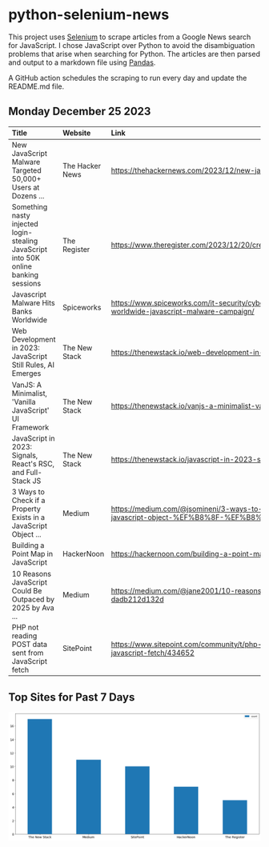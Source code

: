 # python-selenium-news

This project uses [Selenium](https://www.seleniumhq.org/) to scrape articles from a Google News search for JavaScript.
I chose JavaScript over Python to avoid the disambiguation problems that arise when searching for Python.
The articles are then parsed and output to a markdown file using [Pandas](https://pandas.pydata.org/).

A GitHub action schedules the scraping to run every day and update the README.md file.

## Monday December 25 2023


| Title                                                                               | Website         | Link                                                                                                                       |
|:------------------------------------------------------------------------------------|:----------------|:---------------------------------------------------------------------------------------------------------------------------|
| New JavaScript Malware Targeted 50,000+ Users at Dozens ...                         | The Hacker News | https://thehackernews.com/2023/12/new-javascript-malware-targeted-50000.html                                               |
| Something nasty injected login-stealing JavaScript into 50K online banking sessions | The Register    | https://www.theregister.com/2023/12/20/credentialstealing_malware_infects_50k_banking/                                     |
| Javascript Malware Hits Banks Worldwide                                             | Spiceworks      | https://www.spiceworks.com/it-security/cyber-risk-management/news/banks-worldwide-javascript-malware-campaign/             |
| Web Development in 2023: JavaScript Still Rules, AI Emerges                         | The New Stack   | https://thenewstack.io/web-development-in-2023-javascript-still-rules-ai-emerges/                                          |
| VanJS: A Minimalist, 'Vanilla JavaScript' UI Framework                              | The New Stack   | https://thenewstack.io/vanjs-a-minimalist-vanilla-javascript-ui-framework/                                                 |
| JavaScript in 2023: Signals, React's RSC, and Full-Stack JS                         | The New Stack   | https://thenewstack.io/javascript-in-2023-signals-reacts-rsc-and-full-stack-js/                                            |
| 3 Ways to Check if a Property Exists in a JavaScript Object ...                     | Medium          | https://medium.com/@jsomineni/3-ways-to-check-if-a-property-exists-in-a-javascript-object-%EF%B8%8F-%EF%B8%8F-d5255300daec |
| Building a Point Map in JavaScript                                                  | HackerNoon      | https://hackernoon.com/building-a-point-map-in-javascript                                                                  |
| 10 Reasons JavaScript Could Be Outpaced by 2025  by Ava ...                         | Medium          | https://medium.com/@jane2001/10-reasons-javascript-could-be-outpaced-by-2025-dadb212d132d                                  |
| PHP not reading POST data sent from JavaScript fetch                                | SitePoint       | https://www.sitepoint.com/community/t/php-not-reading-post-data-sent-from-javascript-fetch/434652                          |
## Top Sites for Past 7 Days

![Graph of Top Sites](https://raw.githubusercontent.com/dan-mba/python-selenium-news/main/last-week.png)

